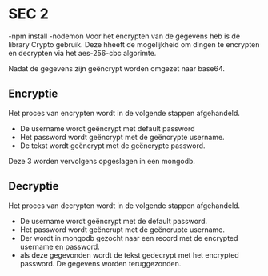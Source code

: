 # SEC 2

-npm install
-nodemon
Voor het encrypten van de gegevens heb is de library Crypto gebruik. Deze hheeft de mogelijkheid om dingen te encrypten en decrypten via het aes-256-cbc algorimte.

Nadat de gegevens zijn geëncrypt worden omgezet naar base64.

## Encryptie
Het proces van encrypten wordt in de volgende stappen afgehandeld.

- De username wordt geëncrypt met default password
- Het password wordt geëncrypt met de geëncrypte username.
- De tekst wordt geëncrypt met de geëncrypte password.

Deze 3 worden vervolgens opgeslagen in een mongodb.

## Decryptie
Het proces van decrypten wordt in de volgende stappen afgehandeld.

- De username wordt geëncrypt met de default password.
- Het password wordt geëncrupt met de geëncrupte username.
- Der wordt in mongodb gezocht naar een record met de encrypted username en password.
- als deze gegevonden wordt de tekst gedecrypt met het encrypted password.
 De gegevens worden teruggezonden.
